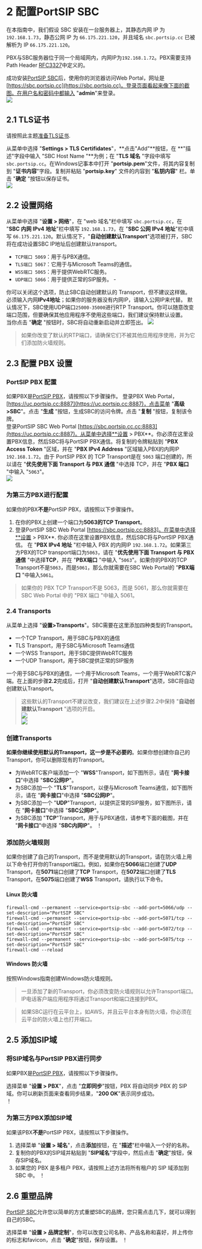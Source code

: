 # 2 配置PortSIP SBC
在本指南中，我们假设 SBC 安装在一台服务器上，其静态内网 IP 为 `192.168.1.73`，静态公网 IP 为 `66.175.221.120`，并且域名 `sbc.portsip.cc` 已被解析为 IP `66.175.221.120`。  
  
PBX与SBC服务器位于同一个局域网内，内网IP为`192.168.1.72`。PBX需要支持Path Header [RFC3327](https://datatracker.ietf.org/doc/html/rfc3327)中定义的。  
  
成功安装[PortSIP SBC](https://www.portsip.com/portsip-sbc/)后，使用你的浏览器访问Web Portal，网址是[https://sbc.portsip.cc](https://sbc.portsip.cc)。登录页面看起来像下面的截图。在用户名和密码中都输入 "**admin**"来登录。  
![](https://4230641821-files.gitbook.io/~/files/v0/b/gitbook-x-prod.appspot.com/o/spaces%2F-MfkamWLaD5pcQwlKWwC%2Fuploads%2FGEDtra311rN7hIBZ2Ojb%2Fsbc_admin_portal.png?alt=media&token=ecbc10db-1f8d-4366-81ce-7c5304a7d010)
## 2.1 TLS证书
请按照此主题[准备TLS证书](https://support.portsip.com/tutorials/preparing-tls-certificates-for-tls-https-webrtc).  
  
从菜单中选择 "**Settings > TLS Certifidates**"，**点击"Add"**按钮，在 **"描述"字段中输入 "SBC Host Name "**为例；在 "**TLS 域名** "字段中填写`sbc.portsip.cc`。在Windows记事本中打开 "**portsip.pem**"文件，将其内容复制到 "**证书内容**"字段。复制并粘贴 "**portsip.key**" 文件的内容到 "**私钥内容**" 栏。单击 "**确定** "按钮以保存证书。  
![](https://4230641821-files.gitbook.io/~/files/v0/b/gitbook-x-prod.appspot.com/o/spaces%2F-MfkamWLaD5pcQwlKWwC%2Fuploads%2FODvS0G8jcboJCc90619z%2Fsbc_certificate.png?alt=media&token=9577a7d4-9616-484c-8cfb-64174ce9caab)
## 2.2 设置网络
从菜单中选择 "**设置 > 网络**"，在 "web 域名"栏中填写 `sbc.portsip.cc`，在 "**SBC 内网 IPv4 地址**"栏中填写 `192.168.1.73`，在 "**SBC 公网 IPv4 地址**"栏中填写 `66.175.221.120`。默认情况下，"**自动创建默认Transport**"选项被打开，SBC将在成功设置SBC IP地址后创建默认transport。
+ `TCP端口 5069`：用于与PBX通信。 
+ `TLS端口 5067`：它用于与Microsoft Teams的通信。
+ `WSS端口 5065`：用于提供WebRTC服务。
+ `UDP端口 5066`：用于提供正常的SIP服务。  -     
  
你可以关闭这个选项，防止SBC自动创建默认的 Transport，但不建议这样做。  
必须输入内网**IPv4地址**；如果你的服务器没有内网IP，请输入公网IP来代替。
默认情况下，SBC使用UDP端口`25000-35000`进行RTP Transport。你可以随意改变端口范围，但要确保其他应用程序不使用这些端口，我们建议保持默认设置。  
当你点击 "**确定** "按钮时，SBC将自动重新启动并立即签出。
![](https://4230641821-files.gitbook.io/~/files/v0/b/gitbook-x-prod.appspot.com/o/spaces%2F-MfkamWLaD5pcQwlKWwC%2Fuploads%2FUuPo0K5Ivvhf6FnSZ5ea%2Fsbc_network.png?alt=media&token=6b5710c3-5676-4132-bcd3-46061e14537f)  
  
>如果你改变了默认的RTP端口，请确保它们不被其他应用程序使用，并为它们添加防火墙规则。
## 2.3 配置 PBX 设置
### PortSIP PBX 配置
如果PBX是[PortSIP PBX](https://www.portsip.com/portsip-pbx/)，请按照以下步骤操作。
登录PBX Web Portal，[https://uc.portsip.cc:8887](https://uc.portsip.cc:8887)，点击菜单 "**高级>SBC**"。点击 "**生成** "按钮，生成SBC的访问令牌。点击 "**复制** "按钮，复制该令牌。  
登录PortSIP SBC Web Portal [https://sbc.portsip.cc.cc:8883](https://uc.portsip.cc:8887)。从菜单中选择**设置 > PBX**。你必须在这里设置PBX信息，然后SBC将与PortSIP PBX通信。将复制的令牌粘贴到 "**PBX Access Token** "区域，并在 "**PBX IPv4 Address** "区域输入PBX的内网IP `192.168.1.72`。由于 PortSIP PBX 的 TCP Transport是在 `5063` 端口创建的，所以请在 "**优先使用下面 Transport 与 PBX 通信** "中选择 TCP，并在 "**PBX 端口** "中输入 "`5063`"。  
![](https://4230641821-files.gitbook.io/~/files/v0/b/gitbook-x-prod.appspot.com/o/spaces%2F-MfkamWLaD5pcQwlKWwC%2Fuploads%2FfP1AQPvpxjpL5GKf1WRM%2Fsbc_sync_pbx.png?alt=media&token=370b3cc7-444b-4ac6-91c3-35595dadb97c)  
### 为第三方PBX进行配置
如果你的PBX**不是**PortSIP PBX，请按照以下步骤操作。   
1. 在你的PBX上创建一个端口为**5063的TCP Transport**。
2. 登录PortSIP SBC Web Portal [https://sbc.portsip.cc:8883]。在菜单中选择**设置 > PBX**. 你必须在这里设置PBX信息，然后SBC将与PortSIP PBX通信。 在 "**PBX IPv4 地址** "栏中输入 PBX 的内网IP `192.168.1.72`。如果第三方PBX的TCP transport端口为`5063`，请在 "**优先使用下面 Transport 与 PBX 通信** "中选择**TCP**，并在 "**PBX端口** "中输入 "`5063`"。如果你的PBX的TCP Transport不是`5063`，而是`5061`，那么你就需要在SBC Web Portal的 "**PBX端口** "中输入`5061`。
>如果你的 PBX TCP Transport不是 5063，而是 5061，那么你就需要在 SBC Web Portal 中的 "PBX 端口 "中输入 5061。
### 2.4 Transports
从菜单上选择 "**设置>Transports**"。SBC需要在这里添加四种类型的Transport。   
+ 一个TCP Transport，用于SBC与PBX的通信
+ TLS Transport，用于SBC与Microsoft Teams通信
+ 一个WSS Transport，用于SBC提供WebRTC服务
+ 一个UDP Transport，用于SBC提供正常的SIP服务  
 
一个用于SBC与PBX的通信，一个用于Microsoft Teams，一个用于WebRTC客户端。在上面的步骤**2.2**完成后，打开 "**自动创建默认Transport**"选项，SBC将自动创建默认Transport。  
  
>这些默认的Transport不建议改变，我们建议在上述步骤2.2中保持 "**自动创建默认Transport** "选项的开启。  
![](https://4230641821-files.gitbook.io/~/files/v0/b/gitbook-x-prod.appspot.com/o/spaces%2F-MfkamWLaD5pcQwlKWwC%2Fuploads%2FiWDaUKX0bTdqtfpeGtoY%2Fsbc_transports_1.png?alt=media&token=3e44e879-7beb-4412-b4e0-873ae534c841)  
![](https://4230641821-files.gitbook.io/~/files/v0/b/gitbook-x-prod.appspot.com/o/spaces%2F-MfkamWLaD5pcQwlKWwC%2Fuploads%2FAWXmifssGzQFmVnxps67%2Fsbc_transports_2.png?alt=media&token=e48b51a5-4366-42b0-a778-909888db1307)
### 创建Transports
**如果你继续使用默认的Transport，这一步是不必要的**。如果你想创建你自己的Transport，你可以删除现有的Transport。   
+ 为WebRTC客户端添加一个 "**WSS**"Transport，如下图所示，请在 "**网卡接口**"中选择 "**SBC公网IP**"。
+ 为SBC添加一个 "**TLS**"Transport，以便与Microsoft Teams通信，如下图所示，请在 "**网卡接口**"中选择 "**SBC公网IP**"。
+ 为SBC添加一个 "**UDP**"Transport，以提供正常的SIP服务，如下图所示，请在 "**网卡接口**"中选择 "**SBC公网IP**"。
+ 为SBC添加 "**TCP**"Transport，用于与PBX通信，请参考下面的截图，并在 "**网卡接口**"中选择 "**SBC内网IP**"。
！[](https://4230641821-files.gitbook.io/~/files/v0/b/gitbook-x-prod.appspot.com/o/spaces%2F-MfkamWLaD5pcQwlKWwC%2Fuploads%2FAWXmifssGzQFmVnxps67%2Fsbc_transports_2.png?alt=media&token=e48b51a5-4366-42b0-a778-909888db1307)  
### 添加防火墙规则
如果你创建了自己的Transport，而不是使用默认的Transport，请在防火墙上用以下命令打开你的Transport端口。例如，如果你在**5066**端口创建了**UDP** Transport，在**5071**端口创建了**TCP** Transport，在**5072**端口创建了**TLS** Transport，在**5075**端口创建了**WSS** Transport，请执行以下命令。  

#### Linux 防火墙
```
firewall-cmd --permanent --service=portsip-sbc --add-port=5066/udp --set-description="PortSIP SBC"
firewall-cmd --permanent --service=portsip-sbc --add-port=5071/tcp --set-description="PortSIP SBC"
firewall-cmd --permanent --service=portsip-sbc --add-port=5072/tcp --set-description="PortSIP SBC"
firewall-cmd --permanent --service=portsip-sbc --add-port=5075/tcp --set-description="PortSIP SBC"
firewall-cmd --reload
```
#### Windows 防火墙
按照Windows指南创建Windows防火墙规则。  
>一旦添加了新的Transport，你必须改变防火墙规则以允许Transport端口。IP电话客户端应用程序将通过Transport和端口连接到PBX。  

>如果SBC运行在云平台上，如AWS，并且云平台本身有防火墙，你必须在云平台的防火墙上也打开端口。  
## 2.5 添加SIP域
### 将SIP域名与PortSIP PBX进行同步
如果PBX是[PortSIP PBX](https://www.portsip.com/portsip-pbx/)，请按照以下步骤操作。 

选择菜单 "**设置 > PBX**"，点击 "**立即同步**"按钮，PBX 将自动同步 PBX 的 SIP 域。你可以刷新页面来查看同步结果，"**200 OK**"表示同步成功。  
！[](https://4230641821-files.gitbook.io/~/files/v0/b/gitbook-x-prod.appspot.com/o/spaces%2F-MfkamWLaD5pcQwlKWwC%2Fuploads%2Fx4CuRrbBYOnzIxxc6x9f%2Fsbc_sync_pbx.png?alt=media&token=e6d2e332-42bc-4562-9821-7ee06ab883bf)  
### 为第三方PBX添加SIP域
如果该PBX**不是**PortSIP PBX，请按照以下步骤操作。   
1. 选择菜单 "**设置 > 域名**"，点击**添加**按钮，在 "**描述**"栏中输入一个好的名称。
2. 复制你的PBX的SIP域并粘贴到 "**SIP域名**"字段中，然后点击 "**确定**"按钮，保存SIP域名。
3. 如果您的 PBX 是多租户 PBX，请按照上述方法将所有租户的 SIP 域添加到 SBC 中。
！[](https://4230641821-files.gitbook.io/~/files/v0/b/gitbook-x-prod.appspot.com/o/spaces%2F-MfkamWLaD5pcQwlKWwC%2Fuploads%2FYHYkgvSFJtQsynnP2kA7%2Fsbc_add_sip_domain.png?alt=media&token=a9afbcae-f9a3-4ef7-bceb-ca6edb5a92ff)
## 2.6 重塑品牌
[PortSIP SBC](https://www.portsip.com/portsip-sbc/)允许您以简单的方式重塑SBC的品牌，您只需点击几下，就可以得到自己的SBC。  
  
选择菜单 "**设置 > 品牌定制**"，你可以改变公司名称、产品名称和喜好，并上传你的标志和favicon，点击 "**确定**"按钮，保存设置。
！[](https://4230641821-files.gitbook.io/~/files/v0/b/gitbook-x-prod.appspot.com/o/spaces%2F-MfkamWLaD5pcQwlKWwC%2Fuploads%2FqwnfKWtIJItANpWNt1cZ%2Fsbc_rebranding.png?alt=media&token=e1c78f04-39fb-413d-869f-5c77225868dc)
